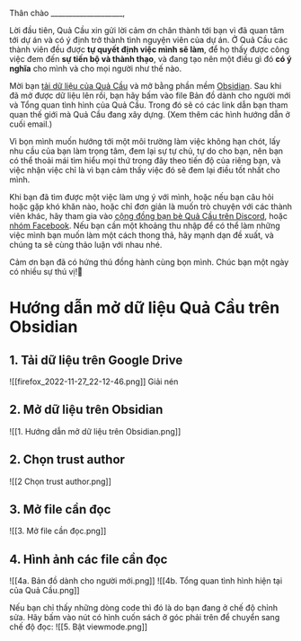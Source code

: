 Thân chào ____________________,  

Lời đầu tiên, Quả Cầu xin gửi lời cảm ơn chân thành tới bạn vì đã quan tâm tới dự án và có ý định trở thành tình nguyện viên của dự án. Ở Quả Cầu các thành viên đều được **tự quyết định việc mình sẽ làm**, để họ thấy được công việc đem đến **sự tiến bộ và thành thạo**, và đang tạo nên một điều gì đó **có ý nghĩa** cho mình và cho mọi người như thế nào.  

Mời bạn [tải dữ liệu của Quả Cầu](https://drive.google.com/drive/folders/1jtY95VTvQB5naS0s0XXw7Pd63HNh3Iz0?usp=sharing) và mở bằng phần mềm [Obsidian](https://obsidian.md). Sau khi đã mở được dữ liệu lên rồi, bạn hãy bấm vào file Bản đồ dành cho người mới và Tổng quan tình hình của Quả Cầu. Trong đó sẽ có các link dẫn bạn tham quan thế giới mà Quả Cầu đang xây dựng. (Xem thêm các hình hướng dẫn ở cuối email.)  
  
Vì bọn mình muốn hướng tới một môi trường làm việc không hạn chót, lấy nhu cầu của bạn làm trọng tâm, đem lại sự tự chủ, tự do cho bạn, nên bạn có thể thoải mái tìm hiểu mọi thứ trong đây theo tiến độ của riêng bạn, và việc nhận việc chỉ là vì bạn cảm thấy việc đó sẽ đem lại điều tốt nhất cho mình.  
  
Khi bạn đã tìm được một việc làm ưng ý với mình, hoặc nếu bạn câu hỏi hoặc gặp khó khăn nào, hoặc chỉ đơn giản là muốn trò chuyện với các thành viên khác, hãy tham gia vào [cộng đồng bạn bè Quả Cầu trên Discord](https://discord.gg/jWTk4EHFK2), hoặc [nhóm Facebook](https://www.facebook.com/groups/dammaychimsao). Nếu bạn cần một khoảng thu nhập để có thể làm những việc mình bạn muốn làm một cách thong thả, hãy mạnh dạn đề xuất, và chúng ta sẽ cùng thảo luận với nhau nhé.
  
Cảm ơn bạn đã có hứng thú đồng hành cùng bọn mình. Chúc bạn một ngày có nhiều sự thú vị!🤗

# Hướng dẫn mở dữ liệu Quả Cầu trên Obsidian
## 1. Tải dữ liệu trên Google Drive
![[firefox_2022-11-27_22-12-46.png]]
Giải nén
## 2. Mở dữ liệu trên Obsidian
![[1. Hướng dẫn mở dữ liệu trên Obsidian.png]]

## 2. Chọn trust author
![[2 Chọn trust author.png]]

## 3. Mở file cần đọc
![[3. Mở file cần đọc.png]]

## 4. Hình ảnh các file cần đọc
![[4a. Bản đồ dành cho người mới.png]]
![[4b. Tổng quan tình hình hiện tại của Quả Cầu.png]]

Nếu bạn chỉ thấy những dòng code thì đó là do bạn đang ở chế độ chỉnh sửa. Hãy bấm vào nút có hình cuốn sách ở góc phải trên để chuyển sang chế độ đọc:
![[5. Bật viewmode.png]]